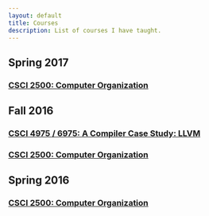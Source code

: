 ```yaml
---
layout: default
title: Courses
description: List of courses I have taught.
---
```


## Spring 2017
### [CSCI 2500: Computer Organization](rpi-csci-2500-2017-spring.html)
## Fall 2016
### [CSCI 4975 / 6975: A Compiler Case Study: LLVM](rpi-csci-4975-2016-fall.html)
### [CSCI 2500: Computer Organization](rpi-csci-2500-2016-fall.html)
## Spring 2016
### [CSCI 2500: Computer Organization](rpi-csci-2500-2016-spring.html)
